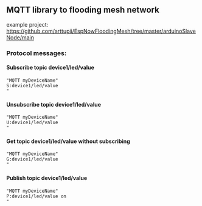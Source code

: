 ## MQTT library to flooding mesh network

example project: https://github.com/arttupii/EspNowFloodingMesh/tree/master/arduinoSlaveNode/main


### Protocol messages:
#### Subscribe topic device1/led/value
```
"MQTT myDeviceName"
S:device1/led/value
"
```

#### Unsubscribe topic device1/led/value
```
"MQTT myDeviceName"
U:device1/led/value
"
```

#### Get topic device1/led/value without subscribing
```
"MQTT myDeviceName"
G:device1/led/value
"
```

#### Publish topic device1/led/value
```
"MQTT myDeviceName"
P:device1/led/value on
"
```
